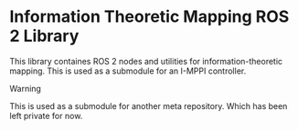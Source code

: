 # Information Theoretic Mapping ROS 2 Library

This library containes ROS 2 nodes and utilities for
information-theoretic mapping. This is used as a submodule for an I-MPPI
controller.

> [!WARNING]
> This is used as a submodule for another meta repository. Which has been left
> private for now.
